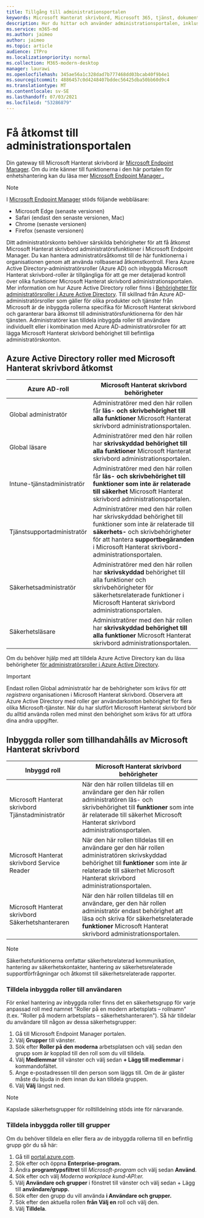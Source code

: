 ```yaml
---
title: Tillgång till administrationsportalen
keywords: Microsoft Hanterat skrivbord, Microsoft 365, tjänst, dokumentation
description: Hur du hittar och använder administrationsportalen, inklusive att kontrollera åtkomsten till den.
ms.service: m365-md
ms.author: jaimeo
author: jaimeo
ms.topic: article
audience: ITPro
ms.localizationpriority: normal
ms.collection: M365-modern-desktop
manager: laurawi
ms.openlocfilehash: 345ae56a1c328dad7b777468dd03bcab40f9b4e1
ms.sourcegitcommit: 4886457c0d4248407bddec56425dba50bb60d9c4
ms.translationtype: MT
ms.contentlocale: sv-SE
ms.lasthandoff: 07/03/2021
ms.locfileid: "53286879"
---
```

# <a name="access-the-admin-portal"></a>Få åtkomst till administrationsportalen

Din gateway till Microsoft Hanterat skrivbord är [Microsoft Endpoint Manager](https://endpoint.microsoft.com/). Om du inte känner till funktionerna i den här portalen för enhetshantering kan du läsa mer [Microsoft Endpoint Manager .](/mem/)

> [!NOTE]
> I [Microsoft Endpoint Manager](https://endpoint.microsoft.com/) stöds följande webbläsare:
> - Microsoft Edge (senaste versionen)
> - Safari (endast den senaste versionen, Mac)
> - Chrome (senaste versionen)
> - Firefox (senaste versionen)

Ditt administratörskonto behöver särskilda behörigheter för att få åtkomst Microsoft Hanterat skrivbord administratörsfunktioner i Microsoft Endpoint Manager. Du kan hantera administratörsåtkomst till de här funktionerna i organisationen genom att använda rollbaserad åtkomstkontroll. Flera Azure Active Directory-administratörsroller (Azure AD) och inbyggda Microsoft Hanterat skrivbord-roller är tillgängliga för att ge mer detaljerad kontroll över olika funktioner Microsoft Hanterat skrivbord administrationsportalen. Mer information om hur Azure Active Directory roller finns i [Behörigheter för administratörsroller i Azure Active Directory](/azure/active-directory/users-groups-roles/directory-assign-admin-roles). Till skillnad från Azure AD-administratörsroller som gäller för olika produkter och tjänster från Microsoft är de inbyggda rollerna specifika för Microsoft Hanterat skrivbord och garanterar bara åtkomst till administratörsfunktionerna för den här tjänsten. Administratörer kan tilldela inbyggda roller till användare individuellt eller i kombination med Azure AD-administratörsroller för att lägga Microsoft Hanterat skrivbord behörighet till befintliga administratörskonton.

## <a name="azure-active-directory-roles-with-microsoft-managed-desktop-access"></a>Azure Active Directory roller med Microsoft Hanterat skrivbord åtkomst

|Azure AD-roll  |Microsoft Hanterat skrivbord behörigheter  |
|---------|---------|
|Global administratör     | Administratörer med den här rollen får **läs- och skrivbehörighet till alla funktioner** Microsoft Hanterat skrivbord administrationsportalen.         |
|Global läsare     | Administratörer med den här rollen har **skrivskyddad behörighet till alla funktioner** Microsoft Hanterat skrivbord administrationsportalen.         |
|Intune-tjänstadministratör     |  Administratörer med den här rollen får **läs- och skrivbehörighet till funktioner som inte är relaterade till säkerhet** Microsoft Hanterat skrivbord administrationsportalen.       |
|Tjänstsupportadministratör     | Administratörer med den här rollen har skrivskyddad behörighet till funktioner som inte är relaterade till **säkerhets-** och skrivbehörigheter för att hantera **supportbegäranden** i Microsoft Hanterat skrivbord-administrationsportalen.         |
|Säkerhetsadministratör | Administratörer med den här rollen har **skrivskyddad** behörighet till alla funktioner och skrivbehörigheter för säkerhetsrelaterade funktioner i Microsoft Hanterat skrivbord administrationsportalen.  |
|Säkerhetsläsare |Administratörer med den här rollen har **skrivskyddad behörighet till alla funktioner** Microsoft Hanterat skrivbord administrationsportalen.|

Om du behöver hjälp med att tilldela Azure Active Directory kan du läsa behörigheter [för administratörsroller i Azure Active Directory](/azure/active-directory/users-groups-roles/directory-assign-admin-roles).

> [!IMPORTANT]
> Endast rollen Global administratör har de behörigheter som krävs för *att registrera* organisationen i Microsoft Hanterat skrivbord. Observera att Azure Active Directory med roller ger användarkonton behörighet för flera olika Microsoft-tjänster. När du har slutfört Microsoft Hanterat skrivbord bör du alltid använda  rollen med minst den behörighet som krävs för att utföra dina andra uppgifter.

## <a name="built-in-roles-provided-by-microsoft-managed-desktop"></a>Inbyggda roller som tillhandahålls av Microsoft Hanterat skrivbord


|Inbyggd roll  |Microsoft Hanterat skrivbord behörigheter  |
|---------|---------|
|Microsoft Hanterat skrivbord Tjänstadministratör  | När den här rollen tilldelas till en användare ger den här rollen administratören läs- och skrivbehörighet till **funktioner** som inte är relaterade till säkerhet Microsoft Hanterat skrivbord administrationsportalen.  |
|Microsoft Hanterat skrivbord Service Reader | När den här rollen tilldelas till en användare ger den här rollen administratören skrivskyddad behörighet till **funktioner** som inte är relaterade till säkerhet Microsoft Hanterat skrivbord administrationsportalen. |
|Microsoft Hanterat skrivbord Säkerhetshanteraren |När den här rollen tilldelas till en användare, ger den här rollen administratör endast behörighet att läsa och skriva för säkerhetsrelaterade **funktioner** Microsoft Hanterat skrivbord administrationsportalen.   |

> [!NOTE]
> Säkerhetsfunktionerna omfattar säkerhetsrelaterad kommunikation, hantering av säkerhetskontakter, hantering av säkerhetsrelaterade supportförfrågningar och åtkomst till säkerhetsrelaterade rapporter. 

### <a name="assigning-built-in-roles-to-user"></a>Tilldela inbyggda roller till användaren

För enkel hantering av inbyggda roller finns det en säkerhetsgrupp för varje anpassad roll med namnet "Roller på en modern arbetsplats _–_ rollnamn"(t.ex. "Roller på modern arbetsplats – säkerhetshanteraren"). Så här tilldelar du användare till någon av dessa säkerhetsgrupper:
1. Gå till Microsoft Endpoint Manager portalen.
2. Välj **Grupper** till vänster.
3. Sök efter **Roller på den moderna** arbetsplatsen och välj sedan den grupp som är kopplad till den roll som du vill tilldela. 
4. Välj **Medlemmar** till vänster och välj sedan **+ Lägg till medlemmar** i kommandofältet.
5. Ange e-postadressen till den person som läggs till. Om de är gäster måste du bjuda in dem innan du kan tilldela gruppen.
6. Välj **Välj** längst ned.

> [!NOTE]
> Kapslade säkerhetsgrupper för rolltilldelning stöds inte för närvarande. 

### <a name="assigning-built-in-roles-to-groups"></a>Tilldela inbyggda roller till grupper

Om du behöver tilldela en eller flera av de inbyggda rollerna till en befintlig grupp gör du så här:

1. Gå till [portal.azure.com](https://portal.azure.com/).
2. Sök efter och öppna **Enterprise-program.**
3. Ändra **programtypsfiltret** till _Microsoft-program_ och välj sedan **Använd**.
4. Sök efter och välj _Moderna workplace kund-API:er._
5. Välj **Användare och grupper** i fönstret till vänster och välj sedan + Lägg till **användare/grupp.**
6. Sök efter den grupp du vill använda **i Användare och grupper.**
7. Sök efter den aktuella rollen **från Välj en** roll och välj den.
8. Välj **Tilldela**.
